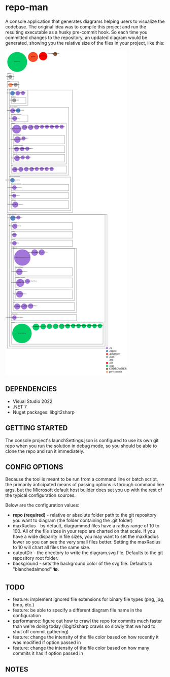 # repo-man

A console application that generates diagrams helping users to visualize the codebase. The original idea was to compile this project and run the resulting executable as a husky pre-commit hook. So each time you committed changes to the repository, an updated diagram would be generated, showing you the relative size of the files in your project, like this:

![Visualization of this repo](./diagram.svg)

## DEPENDENCIES

- Visual Studio 2022
- .NET 7
- Nuget packages: libgit2sharp

## GETTING STARTED

The console project's launchSettings.json is configured to use its own git repo when you run the solution in debug mode, so you should be able to clone the repo and run it immediately.

## CONFIG OPTIONS

Because the tool is meant to be run from a command line or batch script, the primarily anticipated means of passing options is through command line args, but the Microsoft default host builder does set you up with the rest of the typical configuration sources.

Below are the configuration values:

- **repo (required)** - relative or absolute folder path to the git repository you want to diagram (the folder containing the .git folder)
- maxRadius - by default, diagrammed files have a radius range of 10 to 100. All of the file sizes in your repo are charted on that scale. If you have a wide disparity in file sizes, you may want to set the maxRadius lower so you can see the very small files better. Setting the maxRadius to 10 will chart all files the same size.
- outputDir - the directory to write the diagram.svg file. Defaults to the git repository root folder.
- background - sets the background color of the svg file. Defaults to "blanchedalmond" 🐿️.

## TODO

- feature: implement ignored file extensions for binary file types (png, jpg,
  bmp, etc.)
- feature: be able to specify a different diagram file name in the configuration
- performance: figure out how to crawl the repo for commits much faster than we're doing today (libgit2sharp crawls so slowly that we had to shut off commit gathering)
- feature: change the intensity of the file color based on how recently it was modified if option passed in
- feature: change the intensity of the file color based on how many commits it has if option passed in

## NOTES
